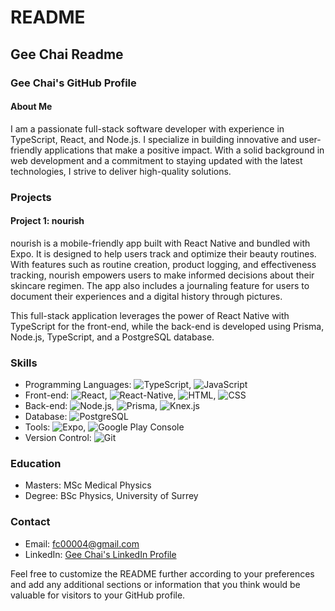 # README

## Gee Chai Readme

### Gee Chai's GitHub Profile

#### About Me

I am a passionate full-stack software developer with experience in TypeScript, React, and Node.js. I specialize in building innovative and user-friendly applications that make a positive impact. With a solid background in web development and a commitment to staying updated with the latest technologies, I strive to deliver high-quality solutions.

### Projects

#### Project 1: nourish

nourish is a mobile-friendly app built with React Native and bundled with Expo. It is designed to help users track and optimize their beauty routines. With features such as routine creation, product logging, and effectiveness tracking, nourish empowers users to make informed decisions about their skincare regimen. The app also includes a journaling feature for users to document their experiences and a digital history through pictures.

This full-stack application leverages the power of React Native with TypeScript for the front-end, while the back-end is developed using Prisma, Node.js, TypeScript, and a PostgreSQL database.

### Skills

- Programming Languages: ![TypeScript](https://img.shields.io/badge/-TypeScript-blue), ![JavaScript](https://img.shields.io/badge/-JavaScript-yellow)
- Front-end: ![React](https://img.shields.io/badge/-React-61DAFB), ![React-Native](https://img.shields.io/badge/-React--Native-61DAFB), ![HTML](https://img.shields.io/badge/-HTML-orange), ![CSS](https://img.shields.io/badge/-CSS-blueviolet)
- Back-end: ![Node.js](https://img.shields.io/badge/-Node.js-brightgreen), ![Prisma](https://img.shields.io/badge/-Prisma-yellowgreen), ![Knex.js](https://img.shields.io/badge/-Knex.js-red)
- Database: ![PostgreSQL](https://img.shields.io/badge/-PostgreSQL-blueviolet)
- Tools: ![Expo](https://img.shields.io/badge/-Expo-4630EB), ![Google Play Console](https://img.shields.io/badge/-Google%20Play%20Console-green)
- Version Control: ![Git](https://img.shields.io/badge/-Git-black)

### Education

- Masters: MSc Medical Physics
- Degree: BSc Physics, University of Surrey

### Contact

- Email: fc00004@gmail.com
- LinkedIn: [Gee Chai's LinkedIn Profile](https://www.linkedin.com/in/gee-chai-54a46780/)

Feel free to customize the README further according to your preferences and add any additional sections or information that you think would be valuable for visitors to your GitHub profile.
